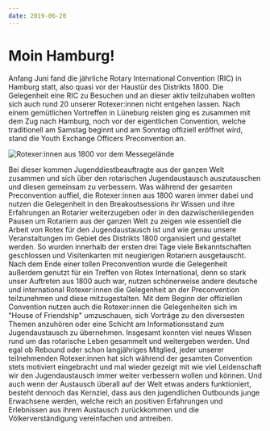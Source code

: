 ```yaml
---
date: 2019-06-20
---
```

# Moin Hamburg!
Anfang Juni fand die jährliche Rotary International Convention (RIC) in Hamburg
statt, also quasi vor der Haustür des Distrikts 1800. Die Gelegenheit eine RIC
zu Besuchen und an dieser aktiv teilzuhaben wollten sich auch rund 20 unserer
Rotexer:innen nicht entgehen lassen. Nach einem gemütlichen Vortreffen in
Lüneburg reisten ging es zusammen mit dem Zug nach Hamburg, noch vor der
eigentlichen Convention, welche traditionell am Samstag beginnt und am Sonntag
offiziell eröffnet wird, stand die Youth Exchange Officers Preconvention an.

![Rotexer:innen aus 1800 vor dem Messegelände](/img/2019-hamburg-ric.jpg)

Bei dieser kommen Jugenddiestbeauftragte aus der ganzen Welt zusammen und sich
über den rotarischen Jugendaustausch auszutauschen und diesen gemeinsam zu
verbessern. Was während der gesamten Preconvention auffiel, die Rotexer:innen
aus 1800 waren immer dabei und nutzen die Gelegenheit in den Breakoutsessions
ihr Wissen und ihre Erfahrungen an Rotarier weiterzugeben oder in den
dazwischenliegenden Pausen um Rotariern aus der ganzen Welt zu zeigen wie
essentiell die Arbeit von Rotex für den Jugendaustausch ist und wie genau unsere
Veranstaltungen im Gebiet des Distrikts 1800 organisiert und gestaltet werden.
So wurden innerhalb der ersten drei Tage viele Bekanntschaften geschlossen und
Visitenkarten mit neugierigen Rotariern ausgetauscht. Nach dem Ende einer tollen
Preconvention wurde die Gelegenheit außerdem genutzt für ein Treffen von Rotex
International, denn so stark unser Auftreten aus 1800 auch war, nutzen
schönerweise andere deutsche und international Rotexer:innen die Gelegenheit an
der Preconvention teilzunehmen und diese mitzugestalten. Mit dem Beginn der
offiziellen Convention nutzen auch die Rotexer:innen die Gelegenheiten sich im
"House of Friendship" umzuschauen, sich Vorträge zu den diversesten Themen
anzuhören oder eine Schicht am Informationsstand zum Jugendaustausch zu
übernehmen. Insgesamt konnten viel neues Wissen rund um das rotarische Leben
gesammelt und weitergeben werden. Und egal ob Rebound oder schon langjähriges
Mitglied, jeder unserer teilnehmenden Rotexer:innen hat sich während der
gesamten Convention stets motiviert eingebracht und mal wieder gezeigt mit wie
viel Leidenschaft wir den Jugendaustausch immer weiter verbessern wollen und
können. Und auch wenn der Austausch überall auf der Welt etwas anders
funktioniert, besteht dennoch das Kernziel, dass aus den jugendlichen Outbounds
junge Erwachsene werden, welche reich an positiven Erfahrungen und Erlebnissen
aus ihrem Austausch zurückkommen und die Völkerverständigung vereinfachen und
antreiben.

